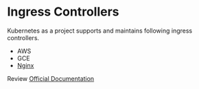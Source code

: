 # Ingress Controllers

Kubernetes as a project supports and maintains following ingress controllers.

- AWS
- GCE
- [Nginx](https://github.com/kubernetes/ingress-nginx/blob/main/README.md#readme)
  
Review [Official Documentation](https://kubernetes.io/docs/concepts/services-networking/ingress-controllers/)